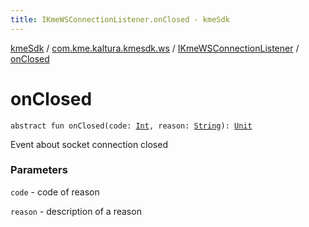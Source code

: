 ```yaml
---
title: IKmeWSConnectionListener.onClosed - kmeSdk
---
```


[kmeSdk](../../index.html) / [com.kme.kaltura.kmesdk.ws](../index.html) / [IKmeWSConnectionListener](index.html) / [onClosed](./on-closed.html)

# onClosed

`abstract fun onClosed(code: `[`Int`](https://kotlinlang.org/api/latest/jvm/stdlib/kotlin/-int/index.html)`, reason: `[`String`](https://kotlinlang.org/api/latest/jvm/stdlib/kotlin/-string/index.html)`): `[`Unit`](https://kotlinlang.org/api/latest/jvm/stdlib/kotlin/-unit/index.html)

Event about socket connection closed

### Parameters

`code` - code of reason

`reason` - description of a reason